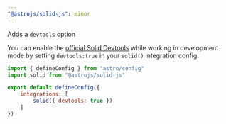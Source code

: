 ```yaml
---
"@astrojs/solid-js": minor
---
```


Adds a `devtools` option

You can enable the [official Solid Devtools](https://github.com/thetarnav/solid-devtools) while working in development mode by setting `devtools:true` in your `solid()` integration config:

```js
import { defineConfig } from "astro/config"
import solid from "@astrojs/solid-js"

export default defineConfig({
    integrations: [
        solid({ devtools: true })
    ]
})
```